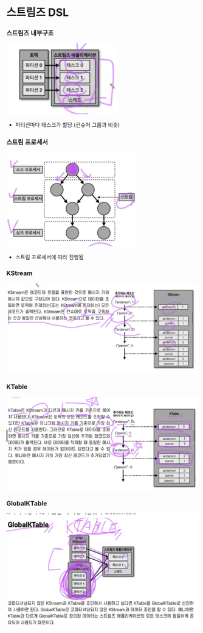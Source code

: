 # 스트림즈 DSL

### 스트림즈 내부구조
![](2023-04-27-16-57-49.png)
- 파티션마다 태스크가 할당 (컨슈머 그룹과 비슷)

### 스트림 프로세서
![](2023-04-27-16-58-35.png)
- 스트림 프로세서에 따라 진행됨


### KStream
![](2023-04-27-16-59-37.png)

### KTable
![](2023-04-27-16-59-44.png)

### GlobalKTable
![](2023-04-27-16-59-57.png)